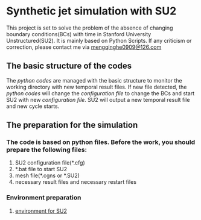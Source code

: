 # Synthetic jet simulation with SU2  
This project is set to solve the problem of the absence of changing boundary conditions(BCs) with time in Stanford University Unstructured(SU2). It is mainly based on Python Scripts. If any criticism or correction, please contact me via mengqinghe0909@126.com  
## The basic structure of the codes  
The *python codes* are managed with the basic structure to monitor the working directory with new temporal result files. If new file detected, the *python codes* will change the *configuration file* to change the BCs and start SU2 with new *configuration file*. SU2 will output a new temporal result file and new cycle starts.  
## The preparation for the simulation
### The code is based on python files. Before the work, you should prepare the following files:  
1. SU2 configuration file(*.cfg)  
2. *.bat file to start SU2  
3. mesh file(*.cgns or *.SU2)
4. necessary result files and necessary restart files
### Environment preparation  
1. [environment for SU2](https://su2code.github.io/docs_v7/Installation/)  
